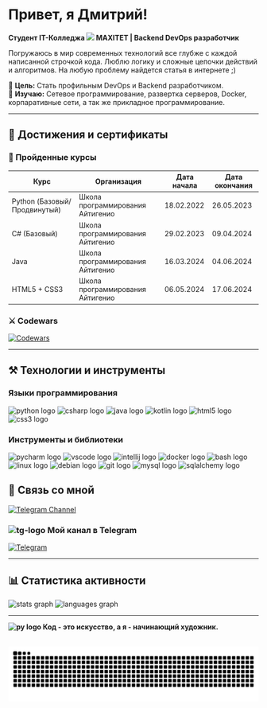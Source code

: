 # Привет, я Дмитрий!

**Студент IT-Колледжа <img src="https://static.tildacdn.com/tild3835-3638-4035-b135-316236636165/Fat_logo.svg" width="60"> MAXITET | Backend DevOps разработчик**

Погружаюсь в мир современных технологий все глубже с каждой написанной строчкой кода. Люблю логику и сложные цепочки действий и алгоритмов. На любую проблему найдется статья в интернете ;)

🎯 **Цель:** Стать профильным DevOps и Backend разработчиком. \
🌵 **Изучаю:** Сетевое программирование, развертка серверов, Docker, корпаративные сети, а так же прикладное программирование.

---

## 🏅 Достижения и сертификаты

### 📜 Пройденные курсы

| Курс                         | Организация       | Дата начала | Дата окончания |
|------------------------------|-------------------|-------------|----------------|
| Python (Базовый/Продвинутый) | Школа программирования Айтигенио | 18.02.2022  | 26.05.2023     |
| С# (Базовый)                 | Школа программирования Айтигенио | 29.02.2023  | 09.04.2024     |
| Java                         | Школа программирования Айтигенио | 16.03.2024  | 04.06.2024     |
| HTML5 + CSS3                 | Школа программирования Айтигенио | 06.05.2024  | 17.06.2024     | 

### ⚔️ Codewars
[![Codewars](https://www.codewars.com/users/Dev-Cored/badges/large)](https://www.codewars.com/users/Dev-Cored/badges/large)

---

## ⚒️ **Технологии и инструменты**

### **Языки программирования**

<div align="left">
  <img src="https://cdn.jsdelivr.net/gh/devicons/devicon/icons/python/python-original.svg" height="40" alt="python logo"  />
  <img src="https://cdn.jsdelivr.net/gh/devicons/devicon/icons/csharp/csharp-original.svg" height="40" alt="csharp logo"  />
  <img src="https://cdn.jsdelivr.net/gh/devicons/devicon/icons/java/java-original.svg" height="40" alt="java logo"  />
  <img src="https://cdn.jsdelivr.net/gh/devicons/devicon/icons/kotlin/kotlin-original.svg" height="40" alt="kotlin logo"  />
  <img src="https://cdn.jsdelivr.net/gh/devicons/devicon/icons/html5/html5-original.svg" height="40" alt="html5 logo"  />
  <img src="https://cdn.jsdelivr.net/gh/devicons/devicon/icons/css3/css3-original.svg" height="40" alt="css3 logo"  />
</div>

### **Инструменты и библиотеки**

<div align="left">
  <img src="https://cdn.jsdelivr.net/gh/devicons/devicon/icons/pycharm/pycharm-original.svg" height="40" alt="pycharm logo"  />
  <img src="https://cdn.jsdelivr.net/gh/devicons/devicon/icons/vscode/vscode-original.svg" height="40" alt="vscode logo"  />
  <img src="https://cdn.jsdelivr.net/gh/devicons/devicon/icons/intellij/intellij-original.svg" height="40" alt="intellij logo"  />
  <img src="https://cdn.jsdelivr.net/gh/devicons/devicon/icons/docker/docker-original.svg" height="40" alt="docker logo"  />
  <img src="https://cdn.jsdelivr.net/gh/devicons/devicon/icons/bash/bash-original.svg" height="40" alt="bash logo"  />
  <img src="https://cdn.jsdelivr.net/gh/devicons/devicon/icons/linux/linux-original.svg" height="40" alt="linux logo"  />
  <img src="https://cdn.jsdelivr.net/gh/devicons/devicon/icons/debian/debian-original.svg" height="40" alt="debian logo"  />
  <img src="https://cdn.jsdelivr.net/gh/devicons/devicon/icons/git/git-original.svg" height="40" alt="git logo"  />
  <img src="https://cdn.jsdelivr.net/gh/devicons/devicon/icons/mysql/mysql-original.svg" height="40" alt="mysql logo"  />
  <img src="https://cdn.jsdelivr.net/gh/devicons/devicon/icons/sqlalchemy/sqlalchemy-original.svg" height="40" alt="sqlalchemy logo"  />
</div>

## 📱 **Связь со мной**

[![Telegram Channel](https://img.shields.io/badge/Telegram-@development__core-26A5E4?style=for-the-badge&logo=telegram&logoColor=white)](https://t.me/development_core)

### <img src="https://upload.wikimedia.org/wikipedia/commons/thumb/8/82/Telegram_logo.svg/768px-Telegram_logo.svg.png" alt="tg-logo" width=16> **Мой канал в Telegram**

[![Telegram](https://img.shields.io/badge/Telegram-channel-26A5E4?style=for-the-badge&logo=telegram&logoColor=white)](https://t.me/dev_core_official_public)

---

## 📊 **Статистика активности**

<img src="https://github-readme-stats.vercel.app/api?username=Dev-Cored&hide_title=false&hide_rank=false&show_icons=true&include_all_commits=true&count_private=true&disable_animations=false&theme=dracula&locale=en&hide_border=false" height="150" alt="stats graph"  />
<img src="https://github-readme-stats.vercel.app/api/top-langs?username=Dev-Cored&locale=en&hide_title=false&layout=compact&card_width=320&langs_count=5&theme=dracula&hide_border=false" height="150" alt="languages graph"  />

---

**<img src="https://s3.dualstack.us-east-2.amazonaws.com/pythondotorg-assets/media/files/python-logo-only.svg" alt="py logo" width=15> Код - это искусство, а я - начинающий художник.**


<br clear="both">

<img src="https://raw.githubusercontent.com/Dev-Cored/Dev-Cored/output/snake.svg" alt="snake animation" />

###
